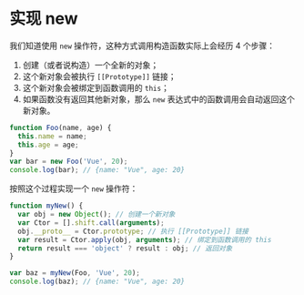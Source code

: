 # 实现 new

我们知道使用 `new` 操作符，这种方式调用构造函数实际上会经历 4 个步骤：

1. 创建（或者说构造）一个全新的对象；
2. 这个新对象会被执行 `[[Prototype]]` 链接；
3. 这个新对象会被绑定到函数调用的 `this`；
4. 如果函数没有返回其他新对象，那么 `new` 表达式中的函数调用会自动返回这个新对象。

```js
function Foo(name, age) {
  this.name = name;
  this.age = age;
}
var bar = new Foo('Vue', 20);
console.log(bar); // {name: "Vue", age: 20}
```

按照这个过程实现一个 `new` 操作符：

```js
function myNew() {
  var obj = new Object(); // 创建一个新对象
  var Ctor = [].shift.call(arguments);
  obj.__proto__ = Ctor.prototype; // 执行 [[Prototype]] 链接
  var result = Ctor.apply(obj, arguments); // 绑定到函数调用的 this
  return result === 'object' ? result : obj; // 返回对象
}

var baz = myNew(Foo, 'Vue', 20);
console.log(baz); // {name: "Vue", age: 20}
```